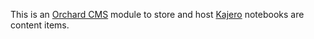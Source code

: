This is an [Orchard CMS](https://github.com/OrchardCMS/Orchard) module to store and host [Kajero](https://github.com/JoelOtter/kajero) notebooks are content items.